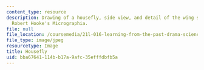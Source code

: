 ```yaml
---
content_type: resource
description: Drawing of a housefly, side view, and detail of the wing structure from
  Robert Hooke's Micrographia.
file: null
file_location: /coursemedia/21l-016-learning-from-the-past-drama-science-performance-spring-2009/bba67641114bb17a9afc35efffdbfb5a_04.jpg
file_type: image/jpeg
resourcetype: Image
title: Housefly
uid: bba67641-114b-b17a-9afc-35efffdbfb5a
---
```

